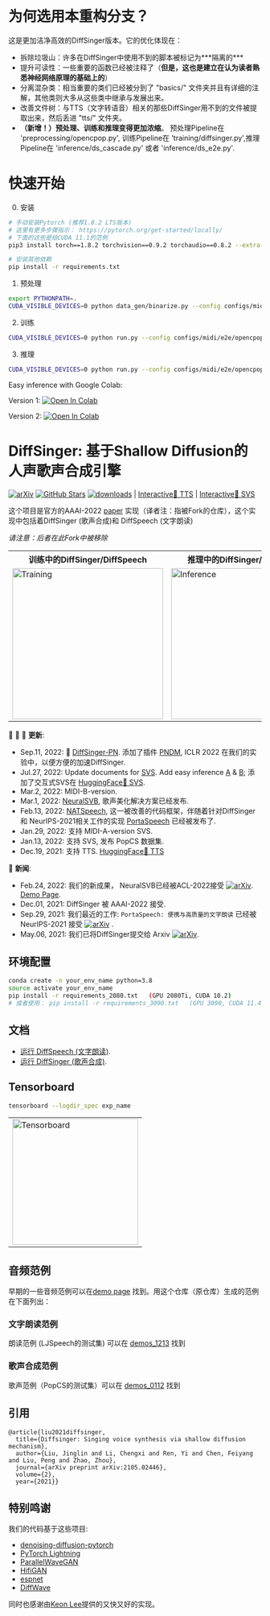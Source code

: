 # 为何选用本重构分支？
这是更加洁净高效的DiffSinger版本。它的优化体现在：
- 拆除垃圾山：许多在DiffSinger中使用不到的脚本被标记为**\*隔离的\***
- 提升可读性：一些重要的函数已经被注释了（**但是，这也是建立在认为读者熟悉神经网络原理的基础上的**）
- 分离混杂类：相当重要的类们已经被分到了 "basics/" 文件夹并且有详细的注解，其他类则大多从这些类中继承与发展出来。
- 改善文件树：与TTS（文字转语音）相关的那些DiffSinger用不到的文件被提取出来，然后丢进 "tts/" 文件夹。
- **（新增！）预处理、训练和推理变得更加浓缩**。 预处理Pipeline在 'preprocessing/opencpop.py', 训练Pipeline在 'training/diffsinger.py',推理Pipeline在 'inference/ds_cascade.py' 或者 'inference/ds_e2e.py'.

# 快速开始

0. 安装

```bash
# 手动安装Pytorch (推荐1.8.2 LTS版本)
# 这里有更多步骤指示： https://pytorch.org/get-started/locally/
# 下面的这些是给CUDA 11.1的范例
pip3 install torch==1.8.2 torchvision==0.9.2 torchaudio==0.8.2 --extra-index-url https://download.pytorch.org/whl/lts/1.8/cu111

# 安装其他依赖
pip install -r requirements.txt
```
1. 预处理

```sh
export PYTHONPATH=.
CUDA_VISIBLE_DEVICES=0 python data_gen/binarize.py --config configs/midi/cascade/opencs/aux_rel.yaml
```

2. 训练

```sh
CUDA_VISIBLE_DEVICES=0 python run.py --config configs/midi/e2e/opencpop/ds100_adj_rel.yaml --exp_name $MY_DS_EXP_NAME --reset  
```

3. 推理

```sh
CUDA_VISIBLE_DEVICES=0 python run.py --config configs/midi/e2e/opencpop/ds100_adj_rel.yaml --exp_name $MY_DS_EXP_NAME --reset --infer
```
Easy inference with Google Colab:

Version 1: [![Open In Colab](https://colab.research.google.com/assets/colab-badge.svg)](https://colab.research.google.com/drive/1kfmZ6Y018c5trSwQAbhdQtZ7Il8W_4BU)

Version 2: [![Open In Colab](https://colab.research.google.com/assets/colab-badge.svg)](https://colab.research.google.com/drive/1V7yjNlh8_8o3IPK9buFb5MHVFrYmhELi)

# DiffSinger: 基于Shallow Diffusion的人声歌声合成引擎
[![arXiv](https://img.shields.io/badge/arXiv-Paper-<COLOR>.svg)](https://arxiv.org/abs/2105.02446)
[![GitHub Stars](https://img.shields.io/github/stars/MoonInTheRiver/DiffSinger?style=social)](https://github.com/MoonInTheRiver/DiffSinger)
[![downloads](https://img.shields.io/github/downloads/MoonInTheRiver/DiffSinger/total.svg)](https://github.com/MoonInTheRiver/DiffSinger/releases)
 | [Interactive🤗 TTS](https://huggingface.co/spaces/NATSpeech/DiffSpeech)
 | [Interactive🤗 SVS](https://huggingface.co/spaces/Silentlin/DiffSinger)

 这个项目是官方的AAAI-2022 [paper](https://arxiv.org/abs/2105.02446) 实现（译者注：指被Fork的仓库），这个实现中包括着DiffSinger (歌声合成)和 DiffSpeech (文字朗读)

*请注意：后者在此Fork中被移除*

<table style="width:100%">
  <tr>
    <th>训练中的DiffSinger/DiffSpeech</th>
    <th>推理中的DiffSinger/DiffSpeech</th>
  </tr>
  <tr>
    <td><img src="docs/resources/model_a.png" alt="Training" height="300"></td>
    <td><img src="docs/resources/model_b.png" alt="Inference" height="300"></td>
  </tr>
</table>

:tada: :tada: :tada: **更新**:
 - Sep.11, 2022: :electric_plug: [DiffSinger-PN](docs/README-SVS-opencpop-pndm.md). 添加了插件 [PNDM](https://arxiv.org/abs/2202.09778), ICLR 2022 在我们的实验中，以便方便的加速DiffSinger.
 - Jul.27, 2022: Update documents for [SVS](docs/README-SVS.md). Add easy inference [A](docs/README-SVS-opencpop-cascade.md#4-inference-from-raw-inputs) & [B](docs/README-SVS-opencpop-e2e.md#4-inference-from-raw-inputs); 添加了交互式SVS在 [HuggingFace🤗 SVS](https://huggingface.co/spaces/Silentlin/DiffSinger).
 - Mar.2, 2022: MIDI-B-version.
 - Mar.1, 2022: [NeuralSVB](https://github.com/MoonInTheRiver/NeuralSVB), 歌声美化解决方案已经发布.
 - Feb.13, 2022: [NATSpeech](https://github.com/NATSpeech/NATSpeech), 这一被改善的代码框架，伴随着针对DiffSinger 和 NeurIPS-2021相关工作的实现 [PortaSpeech](https://openreview.net/forum?id=xmJsuh8xlq) 已经被发布了. 
 - Jan.29, 2022: 支持 MIDI-A-version SVS.
 - Jan.13, 2022: 支持 SVS, 发布 PopCS 数据集.
 - Dec.19, 2021: 支持 TTS. [HuggingFace🤗 TTS](https://huggingface.co/spaces/NATSpeech/DiffSpeech)

:rocket: **新闻**: 
 - Feb.24, 2022: 我们的新成果， NeuralSVB已经被ACL-2022接受 [![arXiv](https://img.shields.io/badge/arXiv-Paper-<COLOR>.svg)](https://arxiv.org/abs/2202.13277). [Demo Page](https://neuralsvb.github.io).
 - Dec.01, 2021: DiffSinger 被 AAAI-2022 接受.
 - Sep.29, 2021: 我们最近的工作: `PortaSpeech: 便携与高质量的文字朗读` 已经被 NeurIPS-2021 接受 [![arXiv](https://img.shields.io/badge/arXiv-Paper-<COLOR>.svg)](https://arxiv.org/abs/2109.15166) .
 - May.06, 2021: 我们已将DiffSinger提交给 Arxiv [![arXiv](https://img.shields.io/badge/arXiv-Paper-<COLOR>.svg)](https://arxiv.org/abs/2105.02446).

## 环境配置
```sh
conda create -n your_env_name python=3.8
source activate your_env_name 
pip install -r requirements_2080.txt   (GPU 2080Ti, CUDA 10.2)
# 或者使用： pip install -r requirements_3090.txt   (GPU 3090, CUDA 11.4)
```

## 文档

- [运行 DiffSpeech (文字朗读)](docs/README-TTS.md).
- [运行 DiffSinger (歌声合成)](docs/README-SVS.md).

## Tensorboard
```sh
tensorboard --logdir_spec exp_name
```
<table style="width:100%">
  <tr>
    <td><img src="docs/resources/tfb.png" alt="Tensorboard" height="250"></td>
  </tr>
</table>

## 音频范例
早期的一些音频范例可以在[demo page](https://diffsinger.github.io/) 找到。用这个仓库（原仓库）生成的范例在下面列出：

### 文字朗读范例

朗读范例 (LJSpeech的测试集) 可以在 [demos_1213](https://github.com/MoonInTheRiver/DiffSinger/blob/master/resources/demos_1213) 找到

### 歌声合成范例

歌声范例（PopCS的测试集）可以在 [demos_0112](https://github.com/MoonInTheRiver/DiffSinger/blob/master/resources/demos_0112) 找到

## 引用
    @article{liu2021diffsinger,
      title={Diffsinger: Singing voice synthesis via shallow diffusion mechanism},
      author={Liu, Jinglin and Li, Chengxi and Ren, Yi and Chen, Feiyang and Liu, Peng and Zhao, Zhou},
      journal={arXiv preprint arXiv:2105.02446},
      volume={2},
      year={2021}}

## 特别鸣谢

我们的代码基于这些项目:
* [denoising-diffusion-pytorch](https://github.com/lucidrains/denoising-diffusion-pytorch)
* [PyTorch Lightning](https://github.com/PyTorchLightning/pytorch-lightning)
* [ParallelWaveGAN](https://github.com/kan-bayashi/ParallelWaveGAN)
* [HifiGAN](https://github.com/jik876/hifi-gan)
* [espnet](https://github.com/espnet/espnet)
* [DiffWave](https://github.com/lmnt-com/diffwave)

同时也感谢由[Keon Lee](https://github.com/keonlee9420/DiffSinger)提供的又快又好的实现。
